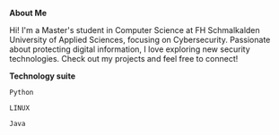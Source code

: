 **About Me**

Hi! I'm a Master's student in Computer Science at FH Schmalkalden University of Applied Sciences, focusing on Cybersecurity. Passionate about protecting digital information, I love exploring new security technologies. Check out my projects and feel free to connect!

**Technology suite**
```
Python
```
```
LINUX
```
```
Java
```
